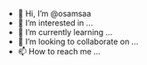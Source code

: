 - 👋 Hi, I’m @osamsaa
- 👀 I’m interested in ...
- 🌱 I’m currently learning ...
- 💞️ I’m looking to collaborate on ...
- 📫 How to reach me ...

<!---
osamsaa/osamsaa is a ✨ special ✨ repository because its `README.md` (this file) appears on your GitHub profile.
You can click the Preview link to take a look at your changes.
--->
